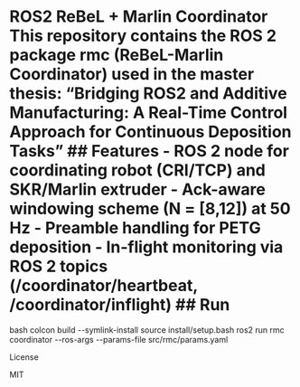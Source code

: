 # ROS2 ReBeL + Marlin Coordinator This repository contains the ROS 2 package rmc (ReBeL-Marlin Coordinator) used in the master thesis: **“Bridging ROS2 and Additive Manufacturing: A Real-Time Control Approach for Continuous Deposition Tasks”** ## Features - ROS 2 node for coordinating robot (CRI/TCP) and SKR/Marlin extruder - Ack-aware windowing scheme (N = [8,12]) at 50 Hz - Preamble handling for PETG deposition - In-flight monitoring via ROS 2 topics (/coordinator/heartbeat, /coordinator/inflight) ## Run
bash
colcon build --symlink-install
source install/setup.bash
ros2 run rmc coordinator --ros-args --params-file src/rmc/params.yaml

License

MIT


